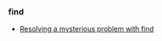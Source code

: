 ### find

- [Resolving a mysterious problem with find](https://www.johndcook.com/blog/2024/11/12/find-file-names/)